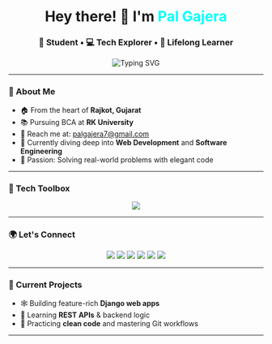<h1 align="center">Hey there! 👋 I'm <span style="color:#00ffff">Pal Gajera</span></h1>
<h3 align="center">🚀 Student • 💻 Tech Explorer • 🎯 Lifelong Learner</h3>

<p align="center">
  <img src="https://readme-typing-svg.herokuapp.com?font=Fira+Code&size=24&duration=4000&pause=1000&center=true&vCenter=true&color=00FFCC&width=435&lines=Web+Dev+Wizard+%F0%9F%94%A5;Backend+Builder+%F0%9F%96%A5%EF%B8%8F;Django+Dev+%E2%9C%A8;Always+Learning...+%F0%9F%93%9A" alt="Typing SVG" />
</p>

---

### 🧠 About Me
- 🏠 From the heart of **Rajkot, Gujarat**
- 📚 Pursuing BCA at **RK University**
- 📧 Reach me at: [palgajera7@gmail.com](mailto:palgajera7@gmail.com)
- 🔭 Currently diving deep into **Web Development** and **Software Engineering**
- 🧩 Passion: Solving real-world problems with elegant code

---

### 🧰 Tech Toolbox
<p align="center">
  <img src="https://skillicons.dev/icons?i=html,css,js,python,django,mysql,sqlite,git,github,vscode" />
</p>

---

### 🌍 Let's Connect  
<p align="center">
  <a href="https://github.com/Pal2711"><img src="https://img.shields.io/badge/GitHub-100000?style=for-the-badge&logo=github&logoColor=white" /></a>
  <a href="https://www.linkedin.com/in/pal-gajera-92976027b"><img src="https://img.shields.io/badge/LinkedIn-0A66C2?style=for-the-badge&logo=linkedin&logoColor=white" /></a>
  <a href="https://x.com/GajeraPal55013"><img src="https://img.shields.io/badge/Twitter-1DA1F2?style=for-the-badge&logo=twitter&logoColor=white" /></a>
  <a href="https://www.instagram.com/_pal_27_/"><img src="https://img.shields.io/badge/Instagram-E1306C?style=for-the-badge&logo=instagram&logoColor=white" /></a>
  <a href="https://www.threads.net/@pal_27"><img src="https://img.shields.io/badge/Threads-000000?style=for-the-badge&logo=threads&logoColor=white" /></a>
  <a href="https://www.youtube.com/@Palgajera27"><img src="https://img.shields.io/badge/YouTube-FF0000?style=for-the-badge&logo=youtube&logoColor=white" /></a>
</p>

---

### 🚧 Current Projects
- 🕸️ Building feature-rich **Django web apps**
- 🔌 Learning **REST APIs** & backend logic
- 🧼 Practicing **clean code** and mastering Git workflows

---


